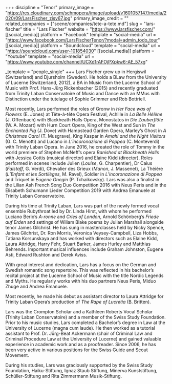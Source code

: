 +++
discipline = "Tenor"
primary_image = "https://res.cloudinary.com/schmopera/image/upload/v1601057147/media/2020/09/LarsFischer_zisv67.jpg"
primary_image_credit = ""
related_companies = ["scene/companies/tete-a-tete.md"]
slug = "lars-fischer"
title = "Lars Fischer"
website = "https://www.larsfischer.com/"
[[social_media]]
platform = "Facebook"
template = "social-media"
url = "https://www.facebook.com/LarsFischerTenor/?modal=admin_todo_tour"
[[social_media]]
platform = "Soundcloud"
template = "social-media"
url = "https://soundcloud.com/user-101854030"
[[social_media]]
platform = "Youtube"
template = "social-media"
url = "https://www.youtube.com/channel/UCXd1rAFOjPXpkw6-AE_57xg"

_template = "people_single"
+++
Lars Fischer grew up in Hergiswil (Switzerland) and Djursholm (Sweden). He holds a BLaw from the University of Lucerne (Switzerland, 2012), a BA in Music from the Lucerne School of Music with Prof. Hans-Jürg Rickenbacher (2015) and recently graduated from Trinity Laban Conservatoire of Music and Dance with an MMus with Distinction under the tutelage of Sophie Grimmer and Rob Bottriell.

Most recently, Lars performed the roles of Gronw in _Her Face was of Flowers_ (E. Jones) at Tête-à-tête Opera Festival, Achille in _La Belle Hélène_ (J. Offenbach) with Blackheath Halls Opera, Monostatos in _Die Zauberflöte_ (W. A. Mozart) with Hurn Court Opera, King of the West and Sun in _The Enchanted Pig_ (J. Dove) with Hampstead Garden Opera, Marley’s Ghost in _A Christmas Carol_ (T. Musgrave), King Kaspar in _Amahl and the Night Visitors_ (G. C. Menotti) and Lucano in _L’incoronazione di Poppea_ (C. Monteverdi) with Trinity Laban Opera. In June 2016, he created the role of Tommy in the world premiere of Stephen McNeff’s opera _Banished at Blackheath Halls_ with Jessica Cottis (musical director) and Elaine Kidd (director). Roles performed in scenes include Julien (_Louise_, G. Charpentier), Dr Caius (_Falstaff_, G. Verdi), Chevalier des Grieux (_Manon_, J. Massenet), La Théière (_L’Enfant et les Sortilèges_, M. Ravel), Soldier in _L’incoronazione di Poppea_ and Triquet in _Eugene Onegin_ (P. Tchaikovsky). Lars was also a finalist in the Lilian Ash French Song Duo Competition 2016 with Neus Peris and in the Elisabeth Schumann Lieder Competition 2019 with Andrea Emanuele at Trinity Laban Conservatoire.

During his time at Trinity Laban, Lars was part of the newly formed vocal ensemble Rubythroat led by Dr. Linda Hirst, with whom he performed Luciano Berio’s _A-ronne_ and _Cries of London_, Arnold Schönberg’s _Friede auf Erden_ and settings of Wiliam Blake poems by Julian Marshall alongside tenor James Gilchrist. He has sung in masterclasses held by Nicky Spence, James Gilchrist, Dr. Ron Morris, Veronica Veysey-Campbell, Liza Hobbs, Tatiana Korsunskaya and has worked with directors such as Elaine Kidd, Laura Attridge, Harry Fehr, Stuart Barker, James Hurley and Matthias Behrends. Important musical influences include Graham Johnston, Eugene Asti, Edward Rushton and Derek Aviss.

With great interest and dedication, Lars has a focus on the German and Swedish romantic song repertoire. This was reflected in his bachelor’s recital project at the Lucerne School of Music with the title Nordic Legends and Myths. He regularly works with his duo partners Neus Peris, Miduo Zhuge and Andrea Emanuele.

Most recently, he made his debut as assistant director to Laura Attridge for Trinity Laban Opera’s production of _The Rape of Lucretia_ (B. Britten).

Lars was the Crompton Scholar and a Kathleen Roberts Vocal Scholar (Trinity Laban Conservatoire) and a member of the Swiss Study Foundation. Prior to his music studies, Lars completed a Bachelor’s degree in Law at the University of Lucerne (magna cum laude). He then worked as a tutorial assistant to Prof. Dr. Jürg-Beat Ackermann (chair of Criminal Law and Criminal Procedure Law at the University of Lucerne) and gained valuable experience in academic work and as a proofreader. Since 2006, he has been very active in various positions for the Swiss Guide and Scout Movement.

During his studies, Lars was graciously supported by the Swiss Study Foundation, Haiku-Stiftung, Ignaz Staub Stiftung, Minerva Kunststiftung, Schüller-Stiftung and Rita Zimmermann Musik-Stiftung.